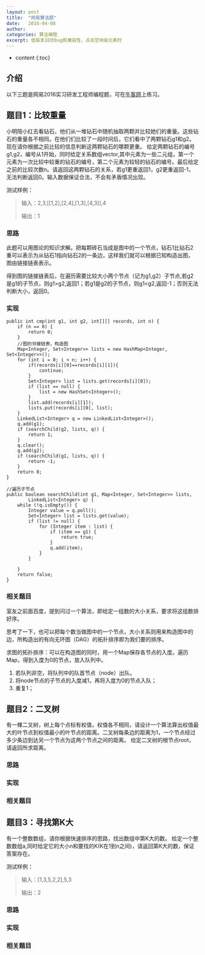 ```yaml
---
layout: post
title:  "网易算法题"
date:   2016-04-08
author:  
categories: 算法编程
excerpt: 低版本IE的bug和兼容性，点击空块级元素时
---
```


* content
{:toc}

## 介绍

以下三题是网易2016实习研发工程师编程题，可在[牛客网](http://www.nowcoder.com/test/1429468/summary "网易2016实习研发工程师编程题")上练习。

## 题目1：比较重量

小明陪小红去看钻石，他们从一堆钻石中随机抽取两颗并比较她们的重量。这些钻石的重量各不相同。在他们们比较了一段时间后，它们看中了两颗钻石g1和g2。现在请你根据之前比较的信息判断这两颗钻石的哪颗更重。
给定两颗钻石的编号g1,g2，编号从1开始，同时给定关系数组vector,其中元素为一些二元组，第一个元素为一次比较中较重的钻石的编号，第二个元素为较轻的钻石的编号。最后给定之前的比较次数n。请返回这两颗钻石的关系，若g1更重返回1，g2更重返回-1，无法判断返回0。输入数据保证合法，不会有矛盾情况出现。

测试样例：

>输入：2,3,[[1,2],[2,4],[1,3],[4,3]],4
>
>输出：1

### 思路

此题可以用图论的知识求解。把每颗砖石当成是图中的一个节点，钻石1比钻石2重可以表示为从钻石1指向钻石2的一条边，这样我们就可以根据已知构造出图，图由链接链表表示。

得到图的链接链表后，在遍历需要比较大小两个节点（记为g1,g2）子节点,若g2是g1的子节点，则g1>g2,返回1；若g1是g2的子节点，则g1<g2,返回-1；否则无法判断大小，返回0。

### 实现

    public int cmp(int g1, int g2, int[][] records, int n) {
        if (n == 0) {
            return 0;
        }
        //图的邻接链表，构造图
        Map<Integer, Set<Integer>> lists = new HashMap<Integer, Set<Integer>>();
        for (int i = 0; i < n; i++) {
            if(records[i][0]==records[i][1]){
                continue;
            }
            Set<Integer> list = lists.get(records[i][0]);
            if (list == null) {
                list = new HashSet<Integer>();
            }
            list.add(records[i][1]);
            lists.put(records[i][0], list);
        }
        LinkedList<Integer> q = new LinkedList<Integer>();
        q.add(g1);
        if (searchChild(g2, lists, q)) {
            return 1;
        }
        q.clear();
        q.add(g2);
        if (searchChild(g1, lists, q)) {
            return -1;
        }
        return 0;
    }

    //遍历子节点
    public boolean searchChild(int g1, Map<Integer, Set<Integer>> lists,
            LinkedList<Integer> q) {
        while (!q.isEmpty()) {
            Integer value = q.poll();
            Set<Integer> list = lists.get(value);
            if (list != null) {
                for (Integer item : list) {
                    if (item == g1) {
                        return true;
                    }
                    q.add(item);
                }
            }

        }
        return false;
    }

### 相关题目

室友之前面百度，提到问过一个算法，即给定一组数的大小关系，要求将这组数排好序。

思考了一下，也可以把每个数当做图中的一个节点，大小关系则用来构造图中的边，所构造出的有向无环图（DAG）的拓扑排序即为我们要的排序。

求图的拓扑排序：可以在构造图的同时，用一个Map保存各节点的入度。遍历Map，得到入度为0的节点，放入队列中。

1. 若队列非空，将队列中的队首节点（node）出队。
2. 将node节点的子节点的入度减1，再将入度为0的节点入队；
3. 重复1；




## 题目2：二叉树

有一棵二叉树，树上每个点标有权值，权值各不相同，请设计一个算法算出权值最大的叶节点到权值最小的叶节点的距离。二叉树每条边的距离为1，一个节点经过多少条边到达另一个节点为这两个节点之间的距离。
给定二叉树的根节点root，请返回所求距离。

### 思路

### 实现

### 相关题目


## 题目3：寻找第K大

有一个整数数组，请你根据快速排序的思路，找出数组中第K大的数。
给定一个整数数组a,同时给定它的大小n和要找的K(K在1到n之间)，请返回第K大的数，保证答案存在。

测试样例：

>输入：[1,3,5,2,2],5,3
>
>输出：2

### 思路

### 实现

### 相关题目
